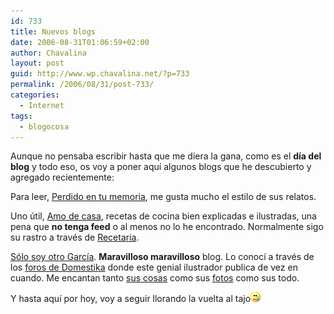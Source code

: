 ```yaml
---
id: 733
title: Nuevos blogs
date: 2006-08-31T01:06:59+02:00
author: Chavalina
layout: post
guid: http://www.wp.chavalina.net/?p=733
permalink: /2006/08/31/post-733/
categories:
  - Internet
tags:
  - blogocosa
---
```

Aunque no pensaba escribir hasta que me diera la gana, como es el **d&iacute;a del blog** y todo eso, os voy a poner aqu&iacute; algunos blogs que he descubierto y agregado recientemente:

Para leer, <a href="http://perdido.naikon.net/" target="_blank">Perdido en tu memoria</a>, me gusta mucho el estilo de sus relatos.

Uno &uacute;til, <a href="http://www.amodecasa.com/" target="_blank">Amo de casa</a>, recetas de cocina bien explicadas e ilustradas, una pena que **no tenga feed** o al menos no lo he encontrado. Normalmente sigo su rastro a trav&eacute;s de <a href="http://horno.recetaria.com/" target="_blank">Recetaria</a>.

<a href="http://elsrgarcia.blogspot.com/" target="_blank">S&oacute;lo soy otro Garc&iacute;a</a>. **Maravilloso maravilloso** blog. Lo conoc&iacute; a trav&eacute;s de los <a href="http://www.domestika.org/foros/index.php" target="_blank">foros de Domestika</a> donde este genial ilustrador publica de vez en cuando. Me encantan tanto <a href="http://www.elsrgarcia.com/" target="_blank">sus cosas</a> como sus <a href="http://www.flickr.com/photos/srgarcia" target="_blank">fotos</a> como sus todo.

Y hasta aqu&iacute; por hoy, voy a seguir llorando la vuelta al tajo![llorar](/imagenes/emoticonos/llorar.gif)